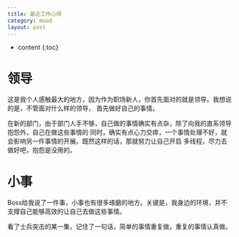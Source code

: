 ```yaml
---
title: 最近工作心得 
category: mood
layout: post
---
```

* content
{:toc}

# 领导
这是我个人感触最大的地方，因为作为职场新人，你首先面对的就是领导。我想说的是，不管面对什么样的领导，
首先做好自己的事情。

在新的部门，由于部门人手不够，自己做的事情确实有点杂，除了向我的直系领导抱怨外，自己在做这些事情的
同时，确实有点心力交瘁，一个事情处理不好，就会影响另一件事情的开展。既然这样的话，那就努力让自己开启
多线程，尽力去做好吧，抱怨是没用的。

# 小事
Boss给我说了一件事，小事也有很多琢磨的地方。关键是，我身边的环境，并不支撑自己能够高效的让自己去做这些事情。

看了士兵突击的某一集，记住了一句话，简单的事情重复做，重复的事情认真做。